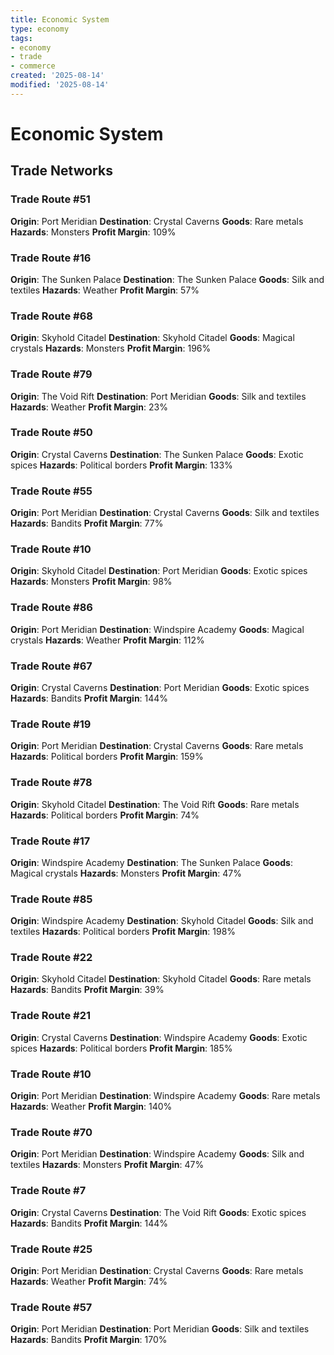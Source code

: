 ```yaml
---
title: Economic System
type: economy
tags:
- economy
- trade
- commerce
created: '2025-08-14'
modified: '2025-08-14'
---
```


# Economic System

## Trade Networks

### Trade Route #51
**Origin**: Port Meridian
**Destination**: Crystal Caverns
**Goods**: Rare metals
**Hazards**: Monsters
**Profit Margin**: 109%

### Trade Route #16
**Origin**: The Sunken Palace
**Destination**: The Sunken Palace
**Goods**: Silk and textiles
**Hazards**: Weather
**Profit Margin**: 57%

### Trade Route #68
**Origin**: Skyhold Citadel
**Destination**: Skyhold Citadel
**Goods**: Magical crystals
**Hazards**: Monsters
**Profit Margin**: 196%

### Trade Route #79
**Origin**: The Void Rift
**Destination**: Port Meridian
**Goods**: Silk and textiles
**Hazards**: Weather
**Profit Margin**: 23%

### Trade Route #50
**Origin**: Crystal Caverns
**Destination**: The Sunken Palace
**Goods**: Exotic spices
**Hazards**: Political borders
**Profit Margin**: 133%

### Trade Route #55
**Origin**: Port Meridian
**Destination**: Crystal Caverns
**Goods**: Silk and textiles
**Hazards**: Bandits
**Profit Margin**: 77%

### Trade Route #10
**Origin**: Skyhold Citadel
**Destination**: Port Meridian
**Goods**: Exotic spices
**Hazards**: Monsters
**Profit Margin**: 98%

### Trade Route #86
**Origin**: Port Meridian
**Destination**: Windspire Academy
**Goods**: Magical crystals
**Hazards**: Weather
**Profit Margin**: 112%

### Trade Route #67
**Origin**: Crystal Caverns
**Destination**: Port Meridian
**Goods**: Exotic spices
**Hazards**: Bandits
**Profit Margin**: 144%

### Trade Route #19
**Origin**: Port Meridian
**Destination**: Crystal Caverns
**Goods**: Rare metals
**Hazards**: Political borders
**Profit Margin**: 159%

### Trade Route #78
**Origin**: Skyhold Citadel
**Destination**: The Void Rift
**Goods**: Rare metals
**Hazards**: Political borders
**Profit Margin**: 74%

### Trade Route #17
**Origin**: Windspire Academy
**Destination**: The Sunken Palace
**Goods**: Magical crystals
**Hazards**: Monsters
**Profit Margin**: 47%

### Trade Route #85
**Origin**: Windspire Academy
**Destination**: Skyhold Citadel
**Goods**: Silk and textiles
**Hazards**: Political borders
**Profit Margin**: 198%

### Trade Route #22
**Origin**: Skyhold Citadel
**Destination**: Skyhold Citadel
**Goods**: Rare metals
**Hazards**: Bandits
**Profit Margin**: 39%

### Trade Route #21
**Origin**: Crystal Caverns
**Destination**: Windspire Academy
**Goods**: Exotic spices
**Hazards**: Political borders
**Profit Margin**: 185%

### Trade Route #10
**Origin**: Port Meridian
**Destination**: Windspire Academy
**Goods**: Rare metals
**Hazards**: Weather
**Profit Margin**: 140%

### Trade Route #70
**Origin**: Port Meridian
**Destination**: Windspire Academy
**Goods**: Silk and textiles
**Hazards**: Monsters
**Profit Margin**: 47%

### Trade Route #7
**Origin**: Crystal Caverns
**Destination**: The Void Rift
**Goods**: Exotic spices
**Hazards**: Bandits
**Profit Margin**: 144%

### Trade Route #25
**Origin**: Port Meridian
**Destination**: Crystal Caverns
**Goods**: Rare metals
**Hazards**: Weather
**Profit Margin**: 74%

### Trade Route #57
**Origin**: Port Meridian
**Destination**: Port Meridian
**Goods**: Silk and textiles
**Hazards**: Bandits
**Profit Margin**: 170%
